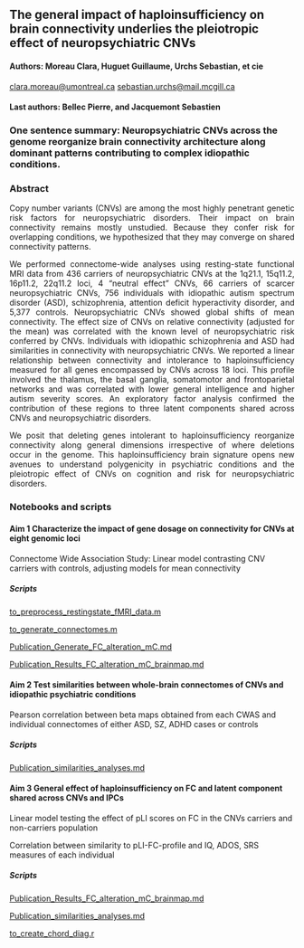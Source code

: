 ## The general impact of haploinsufficiency on brain connectivity underlies the pleiotropic effect of neuropsychiatric CNVs

#### Authors: Moreau Clara, Huguet Guillaume, Urchs Sebastian, et cie
clara.moreau@umontreal.ca
sebastian.urchs@mail.mcgill.ca 

#### Last authors: Bellec Pierre, and Jacquemont Sebastien 

### One sentence summary: Neuropsychiatric CNVs across the genome reorganize brain connectivity architecture along dominant patterns contributing to complex idiopathic conditions.

### Abstract
<p align="justify"> Copy number variants (CNVs) are among the most highly penetrant genetic risk factors for neuropsychiatric disorders. Their impact on brain connectivity remains mostly unstudied. Because they confer risk for overlapping conditions, we hypothesized that they may converge on shared connectivity patterns. </p>
<p align="justify"> We performed connectome-wide analyses using resting-state functional MRI data from 436 carriers of neuropsychiatric CNVs at the 1q21.1, 15q11.2, 16p11.2, 22q11.2 loci, 4 “neutral effect” CNVs, 66 carriers of scarcer neuropsychiatric CNVs, 756 individuals with idiopathic autism spectrum disorder (ASD), schizophrenia, attention deficit hyperactivity disorder, and 5,377 controls.
Neuropsychiatric CNVs showed global shifts of mean connectivity. The effect size of CNVs on relative connectivity (adjusted for the mean) was correlated with the known level of neuropsychiatric risk conferred by CNVs. Individuals with idiopathic schizophrenia and ASD had similarities in connectivity with neuropsychiatric CNVs. We reported a linear relationship between connectivity and intolerance to haploinsufficiency measured for all genes encompassed by CNVs across 18 loci. This profile involved the thalamus, the basal ganglia, somatomotor and frontoparietal networks and was correlated with lower general intelligence and higher autism severity scores. An exploratory factor analysis confirmed the contribution of these regions to three latent components shared across CNVs and neuropsychiatric disorders. </p>
<p align="justify"> We posit that deleting genes intolerant to haploinsufficiency reorganize connectivity along general dimensions irrespective of where deletions occur in the genome. This haploinsufficiency brain signature opens new avenues to understand polygenicity in psychiatric conditions and the pleiotropic effect of CNVs on cognition and risk for neuropsychiatric disorders. </p>

### Notebooks and scripts

#### Aim 1 Characterize the impact of gene dosage on connectivity for CNVs at eight genomic loci

Connectome Wide Association Study: Linear model contrasting CNV carriers with controls, adjusting models for mean connectivity </p>
##### Scripts
[to_preprocess_restingstate_fMRI_data.m](https://github.com/claramoreau9/NeuropsychiatricCNVs_Connectivity/blob/master/to_preprocess_restingstate_fMRI_data.m) </p>
[to_generate_connectomes.m](https://github.com/claramoreau9/NeuropsychiatricCNVs_Connectivity/blob/master/to_generate_connectomes.m) </p>
[Publication_Generate_FC_alteration_mC.md](https://github.com/claramoreau9/NeuropsychiatricCNVs_Connectivity/blob/master/Publication_Generate_FC_alteration_mC.md)</p>
[Publication_Results_FC_alteration_mC_brainmap.md](https://github.com/claramoreau9/NeuropsychiatricCNVs_Connectivity/blob/master/Publication_Results_FC_alteration_mC_brainmap.md)</p>


#### Aim 2 Test similarities between whole-brain connectomes of CNVs and idiopathic psychiatric conditions
Pearson correlation between beta maps obtained from each CWAS and individual connectomes of either ASD, SZ, ADHD cases or controls 
##### Scripts
[Publication_similarities_analyses.md](https://github.com/claramoreau9/NeuropsychiatricCNVs_Connectivity/blob/master/Publication_similarities_analyses.md) </p>

#### Aim 3 General effect of haploinsufficiency on FC and latent component shared across CNVs and IPCs
Linear model testing the effect of pLI scores on FC in the CNVs carriers and non-carriers population </p>
Correlation between similarity to pLI-FC-profile and IQ, ADOS, SRS measures of each individual </p>
##### Scripts
[Publication_Results_FC_alteration_mC_brainmap.md](https://github.com/claramoreau9/NeuropsychiatricCNVs_Connectivity/blob/master/Publication_Results_FC_alteration_mC_brainmap.md)</p>
[Publication_similarities_analyses.md](https://github.com/claramoreau9/NeuropsychiatricCNVs_Connectivity/blob/master/Publication_similarities_analyses.md) </p>
[to_create_chord_diag.r](https://github.com/claramoreau9/NeuropsychiatricCNVs_Connectivity/blob/master/to_create_chord_diag.r) </p>
